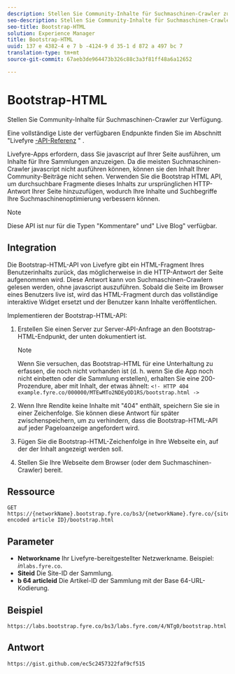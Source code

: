 ```yaml
---
description: Stellen Sie Community-Inhalte für Suchmaschinen-Crawler zur Verfügung.
seo-description: Stellen Sie Community-Inhalte für Suchmaschinen-Crawler zur Verfügung.
seo-title: Bootstrap-HTML
solution: Experience Manager
title: Bootstrap-HTML
uuid: 137 e 4382-4 e 7 b -4124-9 d 35-1 d 872 a 497 bc 7
translation-type: tm+mt
source-git-commit: 67aeb3de964473b326c88c3a3f81ff48a6a12652

---
```



# Bootstrap-HTML

Stellen Sie Community-Inhalte für Suchmaschinen-Crawler zur Verfügung.

Eine vollständige Liste der verfügbaren Endpunkte finden Sie im Abschnitt "Livefyre [-API-Referenz](https://api.livefyre.com/docs) " .

Livefyre-Apps erfordern, dass Sie javascript auf Ihrer Seite ausführen, um Inhalte für Ihre Sammlungen anzuzeigen. Da die meisten Suchmaschinen-Crawler javascript nicht ausführen können, können sie den Inhalt Ihrer Community-Beiträge nicht sehen. Verwenden Sie die Bootstrap HTML API, um durchsuchbare Fragmente dieses Inhalts zur ursprünglichen HTTP-Antwort Ihrer Seite hinzuzufügen, wodurch Ihre Inhalte und Suchbegriffe Ihre Suchmaschinenoptimierung verbessern können.

>[!NOTE]
>
>Diese API ist nur für die Typen "Kommentare" und" Live Blog" verfügbar.

## Integration

Die Bootstrap-HTML-API von Livefyre gibt ein HTML-Fragment Ihres Benutzerinhalts zurück, das möglicherweise in die HTTP-Antwort der Seite aufgenommen wird. Diese Antwort kann von Suchmaschinen-Crawlern gelesen werden, ohne javascript auszuführen. Sobald die Seite im Browser eines Benutzers live ist, wird das HTML-Fragment durch das vollständige interaktive Widget ersetzt und der Benutzer kann Inhalte veröffentlichen.

Implementieren der Bootstrap-HTML-API:

1. Erstellen Sie einen Server zur Server-API-Anfrage an den Bootstrap-HTML-Endpunkt, der unten dokumentiert ist.

   >[!NOTE]
   >
   >Wenn Sie versuchen, das Bootstrap-HTML für eine Unterhaltung zu erfassen, die noch nicht vorhanden ist (d. h. wenn Sie die App noch nicht einbetten oder die Sammlung erstellen), erhalten Sie eine 200-Prozendure, aber mit Inhalt, der etwas ähnelt: `<!- HTTP 404 example.fyre.co/000000/MTEwMTo2NDEyOD1RS/bootstrap.html ->`

1. Wenn Ihre Rendite keine Inhalte mit "404" enthält, speichern Sie sie in einer Zeichenfolge. Sie können diese Antwort für später zwischenspeichern, um zu verhindern, dass die Bootstrap-HTML-API auf jeder Pageloanzeige angefordert wird.
1. Fügen Sie die Bootstrap-HTML-Zeichenfolge in Ihre Webseite ein, auf der der Inhalt angezeigt werden soll.
1. Stellen Sie Ihre Webseite dem Browser (oder dem Suchmaschinen-Crawler) bereit.

## Ressource

```
GET https://{networkName}.bootstrap.fyre.co/bs3/{networkName}.fyre.co/{siteId}/{base64 encoded article ID}/bootstrap.html 
```

## Parameter

* **Networkname** Ihr Livefyre-bereitgestellter Netzwerkname. Beispiel: *in*`labs.fyre.co`.
* **Siteid** Die Site-ID der Sammlung.
* **b 64 articleid** Die Artikel-ID der Sammlung mit der Base 64-URL-Kodierung.

## Beispiel 

```
https://labs.bootstrap.fyre.co/bs3/labs.fyre.com/4/NTg0/bootstrap.html 
```

## Antwort

```
https://gist.github.com/ec5c2457322faf9cf515 
```
